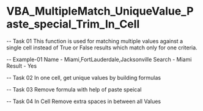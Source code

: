 # VBA_MultipleMatch_UniqueValue_Paste_special_Trim_In_Cell

-- Task 01
This function is used for matching multiple values against a single cell instead of True or False results which match only for one criteria.

-- Example-01
Name    - Miami,FortLauderdale,Jacksonville
Search  - Miami
Result  - Yes

-- Task 02
In one cell, get unique values by building formulas

-- Task 03
Remove formula with help of paste speical

-- Task 04
In Cell Remove extra spaces in between all Values
